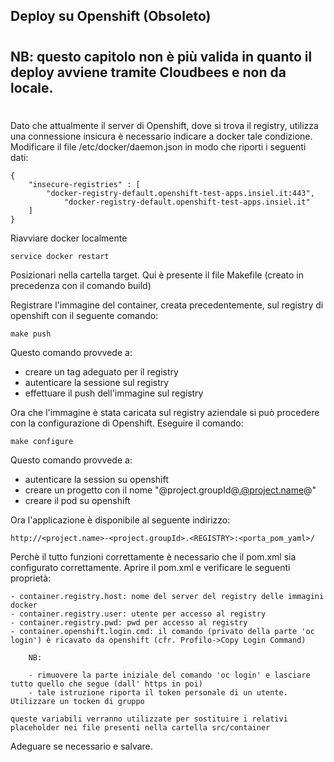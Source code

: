 ## Deploy su Openshift (Obsoleto)

#
## <b>NB: questo capitolo non è più valida in quanto il deploy avviene tramite Cloudbees e non da locale.</b>
#

Dato che attualmente il server di Openshift, dove si trova il registry, utilizza una connessione insicura è necessario indicare a docker tale condizione. Modificare il file /etc/docker/daemon.json in modo che riporti i seguenti dati:

	{
		"insecure-registries" : [
			"docker-registry-default.openshift-test-apps.insiel.it:443",
				"docker-registry-default.openshift-test-apps.insiel.it"
		]
	}

Riavviare docker localmente

	service docker restart

Posizionari nella cartella target. Qui è presente il file Makefile  (creato in precedenza con il comando build)

Registrare l'immagine del container, creata precedentemente, sul registry di openshift con il seguente comando:

    make push

Questo comando provvede a:
- creare un tag adeguato per il registry
- autenticare la sessione sul registry
- effettuare il push dell'immagine sul registry

Ora che l'immagine è stata caricata sul registry aziendale si può procedere con la configurazione di Openshift. Eseguire il comando:

    make configure

Questo comando provvede a:
- autenticare la session su openshift
- creare un progetto con il nome "@project.groupId@.@project.name@"
- creare il pod su openshift

Ora l'applicazione è disponibile al seguente indirizzo:

    http://<project.name>-<project.groupId>.<REGISTRY>:<porta_pom_yaml>/

Perchè il tutto funzioni correttamente è necessario che il pom.xml sia configurato correttamente. Aprire il pom.xml e verificare le seguenti proprietà:

    - container.registry.host: nome del server del registry delle immagini docker
	- container.registry.user: utente per accesso al registry
	- container.registry.pwd: pwd per accesso al registry
	- container.openshift.login.cmd: il comando (privato della parte 'oc login') è ricavato da openshift (cfr. Profilo->Copy Login Command)
        
        NB: 
		
        - rimuovere la parte iniziale del comando 'oc login' e lasciare tutto quello che segue (dall' https in poi)
        - tale istruzione riporta il token personale di un utente. Utilizzare un tocken di gruppo

    queste variabili verranno utilizzate per sostituire i relativi placeholder nei file presenti nella cartella src/container

Adeguare se necessario e salvare.